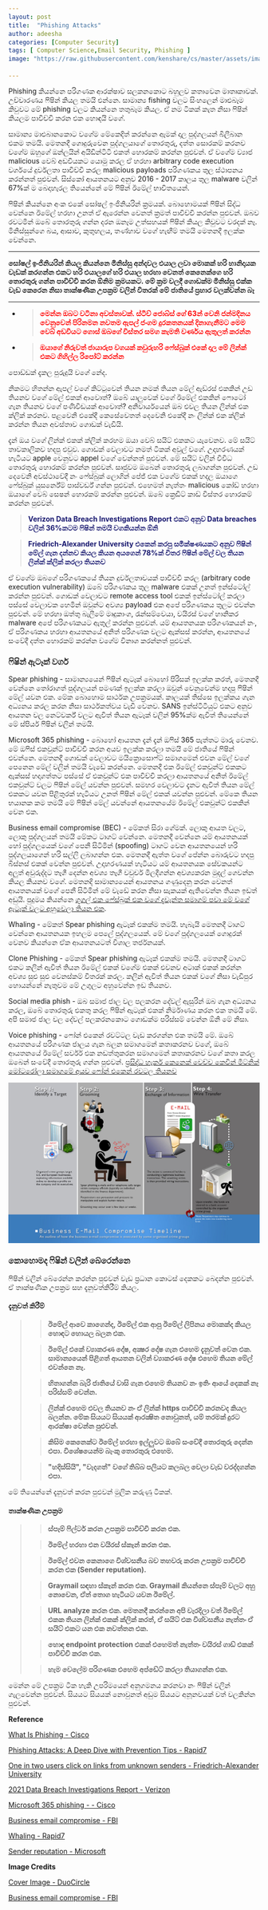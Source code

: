 ```yaml
---
layout: post
title:  "Phishing Attacks"
author: adeesha
categories: [Computer Security]
tags: [ Computer Science,Email Security, Phishing ]
image: "https://raw.githubusercontent.com/kenshare/cs/master/assets/images/posts/ajp/cov/phish.jpg"

---
```


Phishing කියන්නෙ පරිගණක ආරක්ෂාව සලකනකොට බහුලව කතාවෙන මාතෘකාවක්. උච්චාරණය ෆිෂින් කියල තමයි එන්නෙ. සාමාන්‍ය fishing වලට සිංහලෙන් මාළුබෑම කිවුවට මේ phishing වලට කියන්නෙ තතුබෑම කියල. ඒ නම ටිකක් කැත නිසා ෆිෂින් කියලම පාවිච්චි කරන එක හොඳයි වගේ.

සාමාන්‍ය මාළුබානකොට වගේම මේකෙදිත් කරන්නෙ ඇමක් දාල පුද්ගලයන් බිලීබාන එකම තමයි. මෙතනදී ගොදුරුවෙන පුද්ගලයාගේ තොරතුරු, දත්ත සොරකම් කරනව වගේම ඔහුගේ ඔන්ලයින් අයිඩින්ටිටි එකත් හොරකම් කරන්න පුළුවන්. ඒ වගේම ව්‍යාජ malicious වෙබ් අඩවියකට යොමු කරල ඒ හරහා arbitrary code execution වර්ගයේ දුර්වලතා පාවිච්චි කරල malicious payloads පරිගණකය තුල ස්ථාපනය කරන්නත් පුළුවන්. සිස්කෝ ආයතනයට අනුව 2016 - 2017 කාලය තුල malware වලින් 67%ක් ම බෙදාහැරල තියෙන්නේ මේ ෆිෂින් ඊමේල් භාවිතයෙන්.

ෆිෂින් කියන්නෙ අංක එකේ සෝෂල් ඉංජිනියරින් ක්‍රමයක්. බොහොමයක් ෆිෂින් සිද්ධ වෙන්නෙ ඊමේල් හරහා උනත් ඒ ඇරෙන්න වෙනත් ක්‍රමත් පාවිච්චි කරන්න පුළුවන්. ඔබව රවටමින් ඔබේ තොරතුරු ගන්න දරන ඔනෑම උත්සහයක් ෆිෂින් කියල කිවුවට වරදක් නෑ. මිනිස්සුන්ගෙ බය, ආසාව, කුතුහලය, තණ්හාව වගේ හැඟීම් තමයි මෙතනදී ඉලක්ක වෙන්නෙ.

<hr><b>සෝෂල් ඉංජිනියරින් කියල කියන්නෙ මිනිස්සු අන්දවල එයාල ලවා මොකක් හරි හානිදායක වැඩක් කරගන්න එකට හරි එයාලගේ හරි එයාල හරහා වෙනත් කෙනෙක්ගෙ හරි තොරතුරු ගන්න පාවිච්චි කරන ඕනිම ක්‍රමයකට. මේ ක්‍රම වලදී ගොඩක්ම මිනිස්සු එක්ක වැඩ කෙරෙන නිසා තාක්ෂණික උපක්‍රම වලින් විතරක් මේ ජාතියේ ප්‍රහාර වලක්වන්න බෑ</b>
<hr>

- > <p style="color:red"><b>මෙන්න ඔබට වටිනා අවස්තාවක්. ස්ටීව් ජොබ්ස් ගේ 63න් වෙනි ජන්මදිනය වෙනුවෙන් පිරිනමන නවතම ඇපල් ජංගම දුරකතනයක් දිනාගැනීමට මෙම වෙබ් අඩවියට ගොස් ඔබගේ විස්තර සමග කැමති වර්ණය ඇතුලත් කරන්න</b></p>

- > <p style="color:red"><b>ඔයාගේ නිරුවත් ජායාරුප වගයක් කවුරුහරි ෆේස්බුක් එකේ දාල මේ ලින්ක් එකට ගිහිල්ල රිපෝට් කරන්න</b></p>

පොඩ්ඩක් දැකල පුරුදුයි වගේ නේද.

නිකමට හිතන්න ඇපල් වගේ කිට්ටුවෙන් තියන නමක් තියන මේල් ඇඩ්රස් එකකින් උඩ තියනව වගේ මේල් එකක් ආවොත්? ඔබේ යාලුවෙක් වගේ ඊමේල් එකකින් ෆොටෝ ගැන තියනව වගේ පණිවිඩයක් ආවොත්? අනිවාර්යයෙන් ඔබ එවල තියන ලින්ක් එක ක්ලික් කරනව. පළවෙනි එකේදී කෙසේවෙතත් දෙවෙනි එකේදී නං ලින්ක් එක ක්ලික් කරන්න තියන අවස්තාව ගොඩක් වැඩියි.

දැන් ඔය වගේ ලින්ක් එකක් ක්ලික් කරහම ඔයා වෙබ් සයිට් එකකට යැවෙනව. මේ සයිට් තාවකාලිකව හදපු එවුව. ගොඩක් වෙලාවට නමත් ටිකක් අවුල් වගේ. උදාහරණයක් හැටියට apple වෙනුවට appel වගේ වෙන්නත් පුළුවන්. මේ සයිට් වලින් විවිධ තොරතුරු හොරකම් කරන්න පුළුවන්. සෘජුවම ඔබෙන් තොරතුරු ලබාගන්න පුළුවන්. උඩ දෙවෙනි අවස්ථාවේදී නං ෆේස්බුක් ලොගින් පේජ් එක වගේම එකක් හදල ඔයාගෙ ෆේස්බුක් යුසර්නේම් පාස්වර්ඩ් ගන්න පුළුවන්. එහෙමත් නැත්තං malicious කෝඩ් හරහා ඔයාගේ වෙබ් සෙෂන් හොරකම් කරන්න පුළුවන්. ඔබේ ක්‍රෙඩිට් කාඩ් විස්තර හොරකම් කරන්න පුළුවන්.

> <p style="color:midnightblue"><b>Verizon Data Breach Investigations Report එකට අනුව Data breaches වලින් 36%කටම ෆිෂින් තමයි වගකියන්න ඕනි</b></p>

> <p style="color:midnightblue"><b>Friedrich-Alexander University එකෙන් කරපු සමීක්ෂණයකට අනුව ෆිෂින් මේල් ගැන දන්නව කියල කියන අයගෙන් 78%ක් විතර ෆිෂින් මේල් වල තියන ලින්ක් ක්ලික් කරලා තියනව</b></p>

ඒ වගේම ඔබගේ පරිගණකයේ තියන දුර්වලතාවයක් පාවිච්චි කරල (arbitrary code execution vulnerability) ඔබේ පරිගණකය තුල malware එකක් උනත් ඉන්ස්ටෝල් කරන්න පුළුවන්. ගොඩක් වෙලාවට remote access tool එකක් ඉන්ස්ටෝල් කරලා පස්සේ වෙලාවක හෙමින් ඔවුන්ට අවශ්‍ය payload එක අපේ පරිගණකය තුලට එවන්න පුළුවන්. මේ හරහා ඔත්තු බැලීමේ මෘදුකාංග, රැන්සම්වෙයා, වයිරස් වගේ හානිකර malware අපේ පරිගණකයට ඇතුල් කරන්න පුළුවන්. යම් ආයතනයක පරිගණකයන් නං, ඒ පරිගණකය හරහා ආයතනයේ අනිත් පරිගණක වලට ඇක්සස් කරන්න, ආයතනයේ සංවේදී දත්ත හොරකම් කරන්න වගේම විනාශ කරන්නත් පුළුවන්.

### ෆිෂින් ඇටෑක් වර්ග

Spear phishing - සාමාන්‍යයෙන් ෆිෂින් ඇටෑක් බොහෝ පිරිසක් ඉලක්ක කරත්, මෙතනදී වෙන්නෙ තෝරාගත් පුද්ගලයන් පමණක් ඉලක්ක කරලා ඔවුන් වෙනුවෙන්ම හදපු ෆිෂින් මේල් යවන එක. මේක බොහොම සාර්ථක උපක්‍රමයක්. කාලයක් තිස්සෙ ඉලක්කය ගැන අධ්‍යනය කරල කරන නිසා සාර්ථකත්වය වැඩි වෙනව. SANS ඉන්ස්ටිටියුට් එකට අනුව ආයතන වල නෙට්වර්ක් වලට ඇවිත් තියන ඇටෑක් වලින් 95%ක්ම ඇවිත් තියෙන්නේ මේ ස්පියර් ෆිෂින් වලින් තමයි.

Microsoft 365 phishing - බොහෝ ආයතන දැන් දැන් ඔෆිස් 365 පැත්තට මාරු වෙනව. මේ ඔෆිස් එකවුන්ට් පාවිච්චි කරන අයව ඉලක්ක කරලා තමයි මේ ජාතියේ ෆිෂින් එවන්නෙ. මෙතනදී ගොඩක් වෙලාවට මයික්‍රොසොෆ්ට් සමාගමෙන් එවන මේල් වගේ පෙනෙන මේල් වලින් තමයි වැඩේ කරන්නෙ. මෙතනදී එක ඊමේල් එකවුන්ට් එකකට ඇක්සස් හදාගත්තට පස්සේ ඒ එකවුන්ට් එක පාවිච්චි කරලා ආයතනයේ අනිත් ඊමේල් එකවුන්ට් වලට ෆිෂින් මේල් යවන්න පුළුවන්. සමහර වෙලාවට දැනට ඇවිත් තියන මේල් එකකට යවන පිළිතුරක් හැටියට උනත් ෆිෂින් මේල් එකක් යවන්න පුළුවන්. මේකෙ තියන භයානක කම තමයි මේ ෆිෂින් මේල් යවන්නේ ආයතනයේම ඊමේල් එකවුන්ට් එකකින් වෙන එක.

Business email compromise (BEC) - මේකත් සිරා ගේමක්. ලොකු ආයත වලට, ලොකු පුද්ගලයන් තමයි මේකට ටාගට් වෙන්නෙ. මෙතනදී වෙන්නෙ යම් ආයතනයක් හෝ පුද්ගලයෙක් වගේ පෙනී සිටිමින් (spoofing) ටාගට් වෙන ආයතනයෙන් හරි පුද්ගලයාගෙන් හරි සල්ලි ලබාගන්න එක. මෙතනදී ඇත්ත වගේ පේන්න බොරුවට හදපු බිස්නස් එකක් වෙන්න පුළුවන්. උදාහරණයක් හැටියට යම් ආයතනයක සේවකයන්ට අලුත් අවුරුද්දට තෑගී දෙන්න අවශ්‍ය තෑගී වවුචර් මිලදීගන්න අවශ්‍යකරන මුදල් ගෙවන්න කියල කියනව වගේ. මෙතනදි සාමාන්‍යයෙන් ආයතනය ගණුදෙනු කරන වෙනත් ආයතනයක් වගේ පෙනී සිටිමින් මේ වැඩේ කරන නිසා සැකයක් ඇතිවෙන්න තියන ඉඩත් අඩුයි. පුදුමය කියන්නෙ [ගූගල් එක ෆේස්බුක් එක වගේ දැවැන්ත සමාගම් පවා මේ වගේ ඇටෑක් වලට අහුවෙලා තියන එක](https://fortune.com/2017/04/27/facebook-google-rimasauskas/).

Whaling - මේකත් Spear phishing ඇටෑක් එකක්ම තමයි. හැබැයි මෙතනදී ටාගට් වෙන්නෙ ආයතනයක ඉහලම පෙලේ පුද්ගලයෙක්. මේ වගේ පුද්ගලයෙක් ගොදුරක් වෙනව කියන්නෙ ඒක ආයතනයටත් විශාල තර්ජනයක්.

Clone Phishing - මේකත් Spear phishing ඇටෑක් එකක්ම තමයි. මෙතනදී ටාගට් එකට කලින් ඇවිත් තියන ඊමේල් එකක් වගේම එකක් එවනව අටාක් එකක් කරන්න අවශ්‍ය සුළු සුළු වෙනස්කම් විතරක් කරල. කලින් ඇවිත් තියන එකක් වගේ නිසා වැඩිපුර හොයන්නේ නැතුවම මේ උගුලට අහුවෙන්න ඉඩ තියනව.

Social media phish - ඔබ සමාජ ජාල වල පලකරන දේවල් ඇසුරින් ඔබ ගැන අධ්‍යනය කරල, ඔබේ තොරතුරු එකතු කරල ෆිෂින් ඇටෑක් එකක් නිර්මාණය කරන එක තමයි මේ. අපි සමාජ ජාල වල දේවල් පලකරනකොට ගොඩක්ම පරිස්සම් වෙන්න ඕනි මේ නිසා.

Voice phishing - ෆෝන් එකෙන් රවට්ටල වැඩ කරගන්න එක තමයි මේ. ඔබේ ආයතනයේ පරිගණක ජාලය ගැන බලන සමාගමෙන් කතාකරනව වගේ, ඔබේ ආයතනයේ ඊමේල් සර්වර් එක නඩත්තුකරන සමාගමෙන් කතාකරනව වගේ කතා කරල ඔබෙන් සංවේදී තොරතුරු ගන්න පුළුවන්. [ප්‍රසිද්ධ හැකර් කෙනෙක් වෙච්ච කෙවින් මිට්නික් මෝටරෝලා සමාගමේ අයව ෆෝන් එකෙන් රවටල තියනව](https://hardforum.com/threads/how-a-hacker-obtained-motorola-source-code-with-a-few-phone-calls.1971803/) 

![Business email compromise](https://raw.githubusercontent.com/kenshare/cs/master/assets/images/posts/ajp/cont/bmc.jpg)

### කොහොමද ෆිෂින් වලින් බේරෙන්නෙ

ෆිෂින් වලින් බේරෙන්න කරන්න පුළුවන් වැඩ ප්‍රධාන කොටස් දෙකකට බෙදන්න පුළුවන්. ඒ තාක්ෂණික උපක්‍රම සහ දැනුවත්කිරීම් කියල.

#### දැනුවත් කිරීම්

> > **ඊමේල් ආවෙ කාගෙන්ද, ඊමේල් එක ආපු ඊමේල් ලිපිනය මොකක්ද කියල හොඳට හොයල බලන එක.**
> 
> > **ඊමේල් එකේ ව්‍යාකරණ දෝෂ, අක්‍ෂර දෝෂ ගැන එහෙම දැනුවත් වෙන එක. සාමාන්‍යයෙන් පිළිගත් ආයතන වලින් ව්‍යාකරණ දෝෂ එහෙම තියන මේල් එවන්නෙ නෑ.**
> 
> > **හිතාගන්න බැරි ජාතියේ වාසි ගැන එහෙම තියනව නං ඉතිං ආයේ දෙකක් නෑ පරිස්සම් වෙන්න.**
> 
> > **ලින්ක් එහෙම එවල තියනව නං ඒ ලින්ක් https පාවිච්චි කරනවද කියල බලන්න. මේක සියයට සියයක් ආරක්‍ෂිත නොවුනත්, යම් තරමක් දුරට ආරක්ෂා වෙන්න පුළුවන්.**
> 
> > **කිසිම කෙනෙක්ට ඊමේල් හරහා ඉල්ලුවට ඔබේ සංවේදී තොරතුරු දෙන්න එපා. විශේෂයෙන්ම බැංකු තොරතුරු එහෙම.**
> 
> > **"හදිස්සියි", "වැදගත්" වගේ තිබ්බ පලියට කලබල වෙලා වැඩ වරද්දගන්න එපා.**

මේ තියෙන්නේ දැනුවත් කරන පුළුවන් මුලික කරුණු ටිකක්.

#### තාක්ෂණික උපක්‍රම

> > **ස්පෑම් ෆිල්ටර් කරන උපක්‍රම පාවිච්චි කරන එක.**
> 
> > **ඊමේල් හරහා එන වයිරස් ස්කෑන් කරන එක.**
> 
> > **ඊමේල් එවන කෙනාගෙ විශ්වසනීය බව තහවරු කරන උපක්‍රම පාවිච්චි කරන එක (Sender reputation).**
> 
> > **Graymail සඳහා ස්කෑන් කරන එක. Graymail කියන්නෙ ස්පෑම් වලට අහු නොවෙන, ඒත් තොග හැටියට යවන ඊමේල්.**
> 
> > **URL analyze කරන එක. මෙතනදී කරන්නෙ අපි වැරදිලා වත් ඊමේල් එකක තියන ලින්ක් එකක් ක්ලික් කරත්, ඒ සයිට් එක විශ්වසනීය නැත්තං ඒ සයිට් එකට යන එක නවත්තන එක.**
> 
> > **හොඳ endpoint protection එකක් එහෙමත් නැත්තං වයිරස් ගාඩ් එකක් පාවිච්චි කරන එක.**
> 
> > **හැම වෙලේම පරිගණක එහෙම අප්ඩේට් කරලා තියාගන්න එක.**

මෙන්න මේ උපක්‍රම ටික හැකි උපරිමයෙන් අනුගමනය කරනවා නං ෆිෂින් වලින් ගැලවෙන්න පුළුවන්. සියයට සියයක් නොවුනත් අඩුම සියයට අනූනවයක් වත් වලකින්න පුළුවන්.

**Reference**

[What Is Phishing - Cisco](https://www.cisco.com/c/en/us/products/security/email-security/what-is-phishing.html)

[Phishing Attacks: A Deep Dive with Prevention Tips - Rapid7](https://www.rapid7.com/fundamentals/phishing-attacks/)

[One in two users click on links from unknown senders - Friedrich-Alexander University](https://www.fau.eu/2016/08/25/news/research/one-in-two-users-click-on-links-from-unknown-senders/)

[2021 Data Breach Investigations Report - Verizon](https://www.verizon.com/business/resources/reports/dbir/)

[Microsoft 365 phishing -  - Cisco](https://blogs.cisco.com/security/office-365-phishing-threat-of-the-month)

[Business email compromise - FBI](https://www.fbi.gov/scams-and-safety/common-scams-and-crimes/business-email-compromise)

[Whaling - Rapid7](https://www.rapid7.com/fundamentals/whaling-phishing-attacks/)

[Sender reputation - Microsoft](https://docs.microsoft.com/en-us/exchange/antispam-and-antimalware/antispam-protection/sender-reputation?view=exchserver-2019)

**Image Credits**

[Cover Image - DuoCircle](https://www.duocircle.com)

[Business email compromise - FBI](https://www.fbi.gov/scams-and-safety/common-scams-and-crimes/business-email-compromise)
